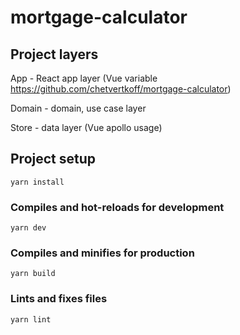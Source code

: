 
<h1>mortgage-calculator</h1>

## Project layers

App - React app layer (Vue variable https://github.com/chetvertkoff/mortgage-calculator)

Domain - domain, use case layer

Store - data layer (Vue apollo usage)
## Project setup
```
yarn install
```

### Compiles and hot-reloads for development
```
yarn dev
```

### Compiles and minifies for production
```
yarn build
```

### Lints and fixes files
```
yarn lint
```
